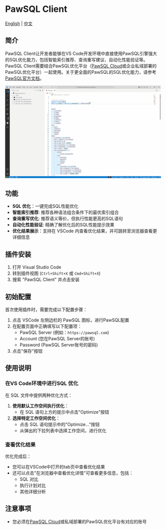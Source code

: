 # PawSQL Client

[English](README.md) | [中文](README_zh-CN.md)

## 简介

PawSQL Client让开发者能够在VS Code开发环境中直接使用PawSQL引擎强大的SQL优化能力，包括智能索引推荐、查询重写建议、自动化性能验证等。PawSQL Client需要结合PawSQL优化平台（[PawSQL Cloud](https://pawsql.com)或企业私域部署的PawSQL优化平台）一起使用。关于更全面的PawSQL的SQL优化能力，请参考[PawSQL官方文档](https://docs.pawsql.com)。

![PawSQL Client Demo](/resources/demo.gif)

## 功能

- **SQL 优化**：一键完成SQL性能优化
- **智能索引推荐**: 推荐各种语法组合条件下的最优索引组合
- **查询重写优化**: 推荐语义等价，但执行性能更高的SQL语句
- **自动化性能验证**: 精确了解优化后的SQL性能提示效果 
- **优化结果展示**：支持在 VSCode 内查看优化结果，并可跳转至浏览器查看更详细信息

## 插件安装

1. 打开 Visual Studio Code
2. 转到插件视图 (`Ctrl+Shift+X` 或 `Cmd+Shift+X`)
3. 搜索 "PawSQL Client" 并点击安装

## 初始配置

首次使用插件时，需要完成以下配置步骤：

1. 点击 VSCode 左侧边栏的 PawSQL 图标，进行PawSQL配置
2. 在配置页面中正确填写以下配置项：
   - PawSQL Server (例如：`https://pawsql.com`)
   - Account (您在PawSQL Server的账号)
   - Password (PawSQL Server账号的密码)
3. 点击"保存"按钮

## 使用说明

### 在VS Code环境中进行SQL 优化

在 SQL 文件中提供两种优化方式：

1. **使用默认工作空间执行优化**：
   - 在 SQL 语句上方的提示中点击"Optimize"按钮
2. **选择特定工作空间优化**：
   - 点击 SQL 语句提示中的"Optimize..."按钮
   - 从弹出的下拉列表中选择工作空间，进行优化

### 查看优化结果

优化完成后：

- 您可以在VSCode中打开的tab页中查看优化结果
- 还可以点击"在浏览器中查看优化详情"可查看更多信息，包括：
  - SQL 对比
  - 执行计划对比
  - 其他详细分析


## 注意事项

- 您必须在[PawSQL Cloud](https://pawsql.com)或私域部署的PawSQL优化平台有对应的账号